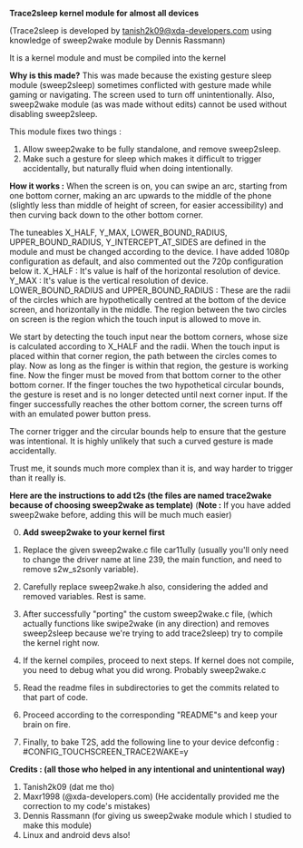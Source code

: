 **Trace2sleep kernel module for almost all devices**

(Trace2sleep is developed by tanish2k09@xda-developers.com using knowledge of sweep2wake module by Dennis Rassmann)


It is a kernel module and must be compiled into the kernel

**Why is this made?**
This was made because the existing gesture sleep module (sweep2sleep) sometimes conflicted with gesture made while gaming or navigating.
The screen used to turn off unintentionally.
Also, sweep2wake module (as was made without edits) cannot be used without disabling sweep2sleep.

This module fixes two things :
1) Allow sweep2wake to be fully standalone, and remove sweep2sleep.
2) Make such a gesture for sleep which makes it difficult to trigger accidentally, but naturally fluid when doing intentionally.

**How it works :**
When the screen is on, you can swipe an arc, starting from one bottom corner, making an arc upwards to the middle of the phone (slightly less than middle of height of screen, for easier accessibility) and then curving back down to the other bottom corner.

The tuneables X_HALF, Y_MAX, LOWER_BOUND_RADIUS, UPPER_BOUND_RADIUS, Y_INTERCEPT_AT_SIDES are defined in the module and must be changed according to the device. I have added 1080p configuration as default, and also commented out the 720p configuration below it.
X_HALF : It's value is half of the horizontal resolution of device.
Y_MAX : It's value is the vertical resolution of device.
LOWER_BOUND_RADIUS and UPPER_BOUND_RADIUS : These are the radii of the circles which are hypothetically centred at the bottom of the device screen, and horizontally in the middle. The region between the two circles on screen is the region which the touch input is allowed to move in.

We start by detecting the touch input near the bottom corners, whose size is calculated according to X_HALF and the radii.
When the touch input is placed within that corner region, the path between the circles comes to play. Now as long as the finger is within that region, the gesture is working fine. Now the finger must be moved from that bottom corner to the other bottom corner.
If the finger touches the two hypothetical circular bounds, the gesture is reset and is no longer detected until next corner input.
If the finger successfully reaches the other bottom corner, the screen turns off with an emulated  power button press.

The corner trigger and the circular bounds help to ensure that the gesture was intentional. It is highly unlikely that such a curved gesture is made accidentally.

Trust me, it sounds much more complex than it is, and way harder to trigger than it really is.


**Here are the instructions to add t2s (the files are named trace2wake because of choosing sweep2wake as template)**
(**Note :** If you have added sweep2wake before, adding this will be much much easier)

0) **Add sweep2wake to your kernel first**

1) Replace the given sweep2wake.c file car11ully (usually you'll only need to change the driver name at line 239, the main function, and need to remove s2w_s2sonly variable).

2) Carefully replace sweep2wake.h also, considering the added and removed variables. Rest is same.

3) After successfully "porting" the custom sweep2wake.c file, (which actually functions like swipe2wake (in any direction) and removes sweep2sleep because we're trying to add trace2sleep) try to compile the kernel right now.

4) If the kernel compiles, proceed to next steps. If kernel does not compile, you need to debug what you did wrong. Probably sweep2wake.c

5) Read the readme files in subdirectories to get the commits related to that part of code.

6) Proceed according to the corresponding "README"s and keep your brain on fire.

7) Finally, to bake T2S, add the following line to your device defconfig : #CONFIG_TOUCHSCREEN_TRACE2WAKE=y




**Credits : (all those who helped in any intentional and unintentional way)**
1) Tanish2k09 (dat me tho)
2) Maxr1998 (@xda-developers.com) (He accidentally provided me the correction to my code's mistakes)
3) Dennis Rassmann (for giving us sweep2wake module which I studied to make this module)
4) Linux and android devs also!
